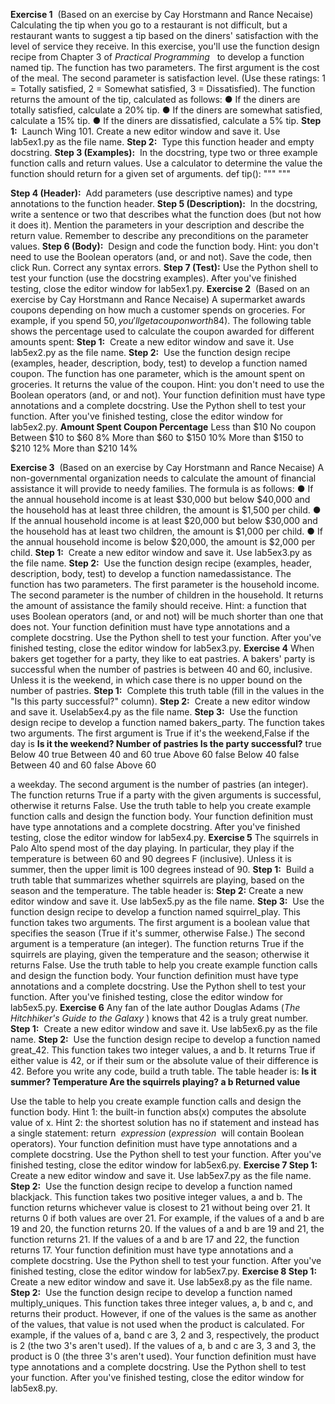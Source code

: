 
**Exercise 1** ​ (Based on an exercise by Cay Horstmann and Rance Necaise)
Calculating the tip when you go to a restaurant is not difficult, but a restaurant wants to suggest a
tip based on the diners' satisfaction with the level of service they receive. In this exercise, you'll
use the function design recipe from Chapter 3 of ​ _Practical Programming_ ​​ ​ to develop a function
named ​tip​​. The function has two parameters. The first argument is the cost of the meal. The
second parameter is satisfaction level. (Use these ratings: 1 = Totally satisfied, 2 = Somewhat
satisfied, 3 = Dissatisfied). The function returns the amount of the tip, calculated as follows:
● If the diners are totally satisfied, calculate a 20% tip.
● If the diners are somewhat satisfied, calculate a 15% tip.
● If the diners are dissatisfied, calculate a 5% tip.
**Step 1:** ​ Launch Wing 101. Create a new editor window and save it. Use ​lab5ex1.py​ as the file
name.
**Step 2:** ​ Type this function header and empty docstring.
**Step 3 (Examples):** ​ In the docstring, type two or three example function calls and return values.
Use a calculator to determine the value the function should return for a given set of arguments.
def tip():
"""
"""


**Step 4 (Header):** ​ Add parameters (use descriptive names) and type annotations to the function
header.
**Step 5 (Description):** ​ In the docstring, write a sentence or two that describes ​what​ the function
does (but not ​how​ it does it). Mention the parameters in your description and describe the return
value. Remember to describe any preconditions on the parameter values.
**Step 6 (Body):** ​ Design and code the function body. Hint: you don't need to use the Boolean
operators (​​and​​, ​​or​​ and ​​not​​).
Save the code, then click ​Run​. Correct any syntax errors.
**Step 7 (Test):** ​ Use the Python shell to test your function (use the docstring examples). After
you've finished testing, close the editor window for ​lab5ex1.py​.
**Exercise 2** ​​ (Based on an exercise by Cay Horstmann and Rance Necaise)
A supermarket awards coupons depending on how much a customer spends on groceries. For
example, if you spend $50, you'll get a coupon worth 8% of that amount ($4). The following
table shows the percentage used to calculate the coupon awarded for different amounts spent:
**Step 1:** ​ Create a new editor window and save it. Use ​lab5ex2.py​ as the file name.
**Step 2:** ​ Use the ​function design recipe (examples, header, description, body, test) to develop a
function named ​​coupon​. The function has one parameter, which is the amount spent on
groceries. It returns the value of the coupon. Hint: you don't need to use the Boolean operators
(​​and​​, ​​or​​ and ​​not​​).
Your function definition must have type annotations and a complete docstring. Use the Python
shell to test your function. After you've finished testing, close the editor window for ​lab5ex2.py​.
**Amount Spent Coupon Percentage**
Less than $10 No coupon
Between $10 to $60 8%
More than $60 to $150 10%
More than $150 to $210 12%
More than $210 14%


**Exercise 3** ​ (Based on an exercise by Cay Horstmann and Rance Necaise)
A non-governmental organization needs to calculate the amount of financial assistance it will
provide to needy families. The formula is as follows:
● If the annual household income is at least $30,000 but below $40,000 and the household
has at least three children, the amount is $1,500 per child.
● If the annual household income is at least $20,000 but below $30,000 and the household
has at least two children, the amount is $1,000 per child.
● If the annual household income is below $20,000, the amount is $2,000 per child.
**Step 1:** ​ Create a new editor window and save it. Use ​lab5ex3.py​ as the file name.
**Step 2:** ​ Use the ​function design recipe (examples, header, description, body, test) to develop a
function named ​assistance​. The function has two parameters. The first parameter is the
household income. The second parameter is the number of children in the household. It returns
the amount of assistance the family should receive. Hint: a function that uses Boolean operators
(​​and​​, ​​or​​ and ​​not​​) will be much shorter than one that does not.
Your function definition must have type annotations and a complete docstring. Use the Python
shell to test your function. After you've finished testing, close the editor window for ​lab5ex3.py​.
**Exercise 4**
When bakers get together for a party, they like to eat pastries. A bakers' party is successful when
the number of pastries is between 40 and 60, inclusive. Unless it is the weekend, in which case
there is no upper bound on the number of pastries.
**Step 1:** ​ Complete this truth table (fill in the values in the "Is this party successful?" column).
**Step 2:** ​ Create a new editor window and save it. Use ​lab5ex4.py​ as the file name.
**Step 3:** ​ Use the ​function design recipe to develop a function named ​bakers_party​. The
function takes two arguments. The first argument is ​True​ if it's the weekend, ​False​ if the day is
**Is it the weekend? Number of pastries Is the party successful?**
true Below 40
true Between 40 and 60
true Above 60
false Below 40
false Between 40 and 60
false Above 60


a weekday. The second argument is the number of pastries (an integer). The function returns
True​ if a party with the given arguments is successful, otherwise it returns ​False​.
Use the truth table to help you create example function calls and design the function body.
Your function definition must have type annotations and a complete docstring. After you've
finished testing, close the editor window for ​lab5ex4.py​.
**Exercise 5**
The squirrels in Palo Alto spend most of the day playing. In particular, they play if the
temperature is between 60 and 90 degrees F (inclusive). Unless it is summer, then the upper limit
is 100 degrees instead of 90.
**Step 1:** ​ Build a truth table that summarizes whether squirrels are playing, based on the season
and the temperature. The table header is:
**Step 2:** ​ Create a new editor window and save it. Use ​lab5ex5.py​ as the file name.
**Step 3:** ​ Use the ​function design recipe to develop a function named ​squirrel_play​. This
function takes two arguments. The first argument is a boolean value that specifies the season
(​True​ if it's summer, otherwise ​False​.) The second argument is a temperature (an integer). The
function returns ​True​ if the squirrels are playing, given the temperature and the season;
otherwise it returns ​False​.
Use the truth table to help you create example function calls and design the function body.
Your function definition must have type annotations and a complete docstring. Use the Python
shell to test your function. After you've finished testing, close the editor window for ​lab5ex5.py​.
**Exercise 6**
Any fan of the late author Douglas Adams (​ _The Hitchhiker's Guide to the Galaxy_ ​) knows that 42
is a truly great number.
**Step 1:** ​ Create a new editor window and save it. Use ​lab5ex6.py​ as the file name.
**Step 2:** ​ ​Use the ​function design recipe to develop a function named ​great_42​. This function
takes two integer values, ​a​ and ​b​. It returns ​True​ if either value is 42, or if their sum or the
absolute value of their difference is 42.
Before you write any code, build a truth table. The table header is:
**Is it summer? Temperature Are the squirrels playing?
a b Returned value**


Use the table to help you create example function calls and design the function body.
Hint 1: the built-in function ​abs(x)​ computes the absolute value of ​x​.
Hint 2: the shortest solution has no ​if​ statement and instead has a single statement:
return ​ _expression_
(​ _expression_ ​ will contain Boolean operators).
Your function definition must have type annotations and a complete docstring. Use the Python
shell to test your function. After you've finished testing, close the editor window for ​lab5ex6.py​.
**Exercise 7
Step 1:** ​ Create a new editor window and save it. Use ​lab5ex7.py​ as the file name.
**Step 2:** ​ ​Use the ​function design recipe to develop a function named ​blackjack​. This function
takes two positive integer values, ​a​ and ​b​. The function returns whichever value is closest to 21
without being over 21. It returns 0 if both values are over 21. For example, if the values of ​a​ and
b​ are 19 and 20, the function returns 20. If the values of ​a​ and ​b​ are 19 and 21, the function
returns 21. If the values of ​a​ and ​b​ are 17 and 22, the function returns 17.
Your function definition must have type annotations and a complete docstring. Use the Python
shell to test your function. After you've finished testing, close the editor window for ​lab5ex7.py​.
**Exercise 8
Step 1:** ​ Create a new editor window and save it. Use ​lab5ex8.py​ as the file name.
**Step 2:** ​ ​Use the ​function design recipe to develop a function named ​multiply_uniques​. This
function takes three integer values, ​a​, ​b​ and c, and returns their product. However, if one of the
values is the same as another of the values, that value is not used when the product is calculated.
For example, if the values of ​a​, ​b​ and ​c​ are 3, 2 and 3, respectively, the product is 2 (the two 3's
aren't used). If the values of ​a​, ​b​ and ​c​ are 3, 3 and 3, the product is 0 (the three 3's aren't used).
Your function definition must have type annotations and a complete docstring. Use the Python
shell to test your function. After you've finished testing, close the editor window for ​lab5ex8.py​.
